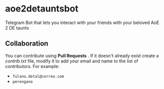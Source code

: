 # aoe2detauntsbot
Telegram Bot that lets you interact with your friends with your beloved AoE 2 DE taunts

## Collaboration
You can contribute using **Pull Requests** . If it doesn't already exist create a *contrib.txt* file, modify it to add your email and name to the list of contributors. For example:
* `fulano.detal@correo.com`
* `perengano`

